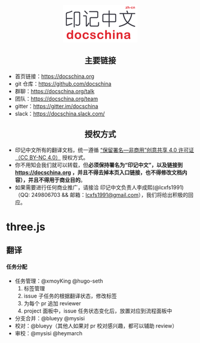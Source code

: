 <div align="center">
  <a href="https://docschina.org">
    <img width="200" heigth="200" src="site.png">
  </a>
</div>

<h2 align="center">主要链接</h2>

* 首页链接：https://docschina.org
* git 仓库：https://github.com/docschina
* 群聊：https://docschina.org/talk
* 团队：https://docschina.org/team
* gitter：https://gitter.im/docschina
* slack：https://docschina.slack.com/

<h2 align="center">授权方式</h2>

- 印记中文所有的翻译文档，统一遵循 [“保留署名—非商用”创意共享 4.0 许可证（CC BY-NC 4.0）](https://creativecommons.org/licenses/by-nc/4.0/deed.zh) 授权方式。
- 你不用知会我们就可以转载，但**必须保持署名为“印记中文”，以及链接到 https://docschina.org ，并且不得去掉本页入口链接，也不得修改文档内容），并且不得用于商业目的**。
- 如果需要进行任何商业推广，请接洽 印记中文负责人李成熙(@lcxfs1991)（QQ: 249806703 && 邮箱：lcxfs1991@gmail.com），我们将给出积极的回应。


three.js
========

## 翻译 ##

#### 任务分配

- 任务管理：@xmoyKing @hugo-seth
  1. 标签管理
  2. issue 子任务的根据翻译状态，修改标签
  3. 为每个 pr 追加 reviewer
  4. project 面板中，issue 任务状态变化后，放置对应到流程面板中
- 分支合并：@blueyy @mysisi
- 校对：@blueyy（其他人如果对 pr 校对感兴趣，都可以辅助 review）
- 审校：@mysisi @heymarch
